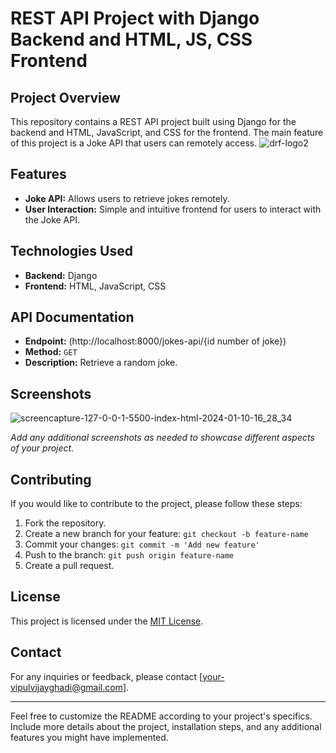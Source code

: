 # REST API Project with Django Backend and HTML, JS, CSS Frontend

## Project Overview

This repository contains a REST API project built using Django for the backend and HTML, JavaScript, and CSS for the frontend. The main feature of this project is a Joke API that users can remotely access.
![drf-logo2](https://github.com/vipulghadi/jokeApi/assets/99540970/c922bbc1-9ab0-4fe3-bce9-99bf8be4cada)

## Features

- **Joke API:** Allows users to retrieve jokes remotely.
- **User Interaction:** Simple and intuitive frontend for users to interact with the Joke API.

## Technologies Used

- **Backend:** Django
- **Frontend:** HTML, JavaScript, CSS

         
## API Documentation

- **Endpoint:** (http://localhost:8000/jokes-api/{id number of joke})
- **Method:** `GET`
- **Description:** Retrieve a random joke.

## Screenshots
![screencapture-127-0-0-1-5500-index-html-2024-01-10-16_28_34](https://github.com/vipulghadi/jokeApi/assets/99540970/449942d5-4724-469c-a696-5315debf41c1)



*Add any additional screenshots as needed to showcase different aspects of your project.*

## Contributing

If you would like to contribute to the project, please follow these steps:

1. Fork the repository.
2. Create a new branch for your feature: `git checkout -b feature-name`
3. Commit your changes: `git commit -m 'Add new feature'`
4. Push to the branch: `git push origin feature-name`
5. Create a pull request.

## License

This project is licensed under the [MIT License](LICENSE).

## Contact

For any inquiries or feedback, please contact [your-vipulvijayghadi@gmail.com].

---

Feel free to customize the README according to your project's specifics. Include more details about the project, installation steps, and any additional features you might have implemented.
